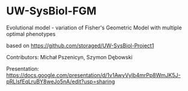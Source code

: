 # UW-SysBiol-FGM
Evolutional model - variation of Fisher's Geometric Model with multiple optimal phenotypes

based on https://github.com/storaged/UW-SysBiol-Project1

Contributors: Michał Pszenicyn, Szymon Dębowski

Presentation: https://docs.google.com/presentation/d/1v1AwyVylb4mrPp8WmJK5J-pRLlsfEqLruBY8weJo5nA/edit?usp=sharing